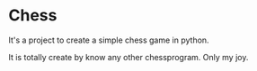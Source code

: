 # Chess
It's a project to create a simple chess game in python.

It is totally create by know any other chessprogram. Only my joy.
